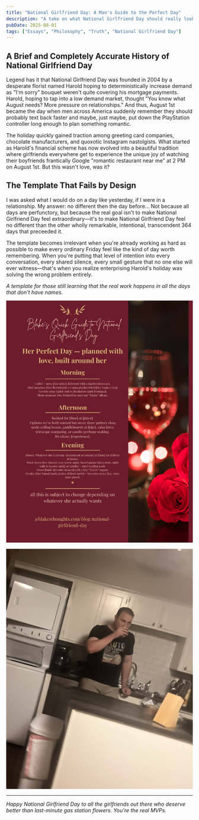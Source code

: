 ```yaml
---
title: "National Girlfriend Day: A Man's Guide to the Perfect Day"
description: "A take on what National Girlfriend Day should really look like, from a man's perspective who's still figuring it all out."
pubDate: 2025-08-01
tags: ["Essays", "Philosophy", "Truth", "National Girlfriend Day"]
---
```


## A Brief and Completely Accurate History of National Girlfriend Day

Legend has it that National Girlfriend Day was founded in 2004 by a desperate florist named Harold hoping to deterministically increase demand as  "I'm sorry" bouquet weren't quite covering his mortgage payments. Harold, hoping to tap into a low demand market, thought "You know what August needs? More pressure on relationships." And thus, August 1st became the day when men across America suddenly remember they should probably text back faster and maybe, just maybe, put down the PlayStation controller long enough to plan something romantic.

The holiday quickly gained traction among greeting card companies, chocolate manufacturers, and quoxotic Instagram nastolgists. What started as Harold's financial scheme has now evolved into a beautiful tradition where girlfriends everywhere get to experience the unique joy of watching their boyfriends frantically Google "romantic restaurant near me" at 2 PM on August 1st. But this wasn't love, was it?

## The Template That Fails by Design

I was asked what I would do on a day like yesterday, if I were in a relationship. My answer: no different then the day before... Not because all days are perfunctory, but because the real goal isn't to make National Girlfriend Day feel extraordinary—it's to make National Girlfriend Day feel no different than the other wholly remarkable, intentional, transcendent 364 days that preceeded it.

The template becomes irrelevant when you're already working as hard as possible to make every ordinary Friday feel like the kind of day worth remembering. When you're putting that level of intention into every conversation, every shared silence, every small gesture that no one else will ever witness—that's when you realize enterprising Harold's holiday was solving the wrong problem entirely.

*A template for those still learning that the real work happens in all the days that don't have names.*

![Additional Template](/1.png)

![National Girlfriend Day Template](/National-Girlfriend-Day.png)

---

*Happy National Girlfriend Day to all the girlfriends out there who deserve better than last-minute gas station flowers. You're the real MVPs.*